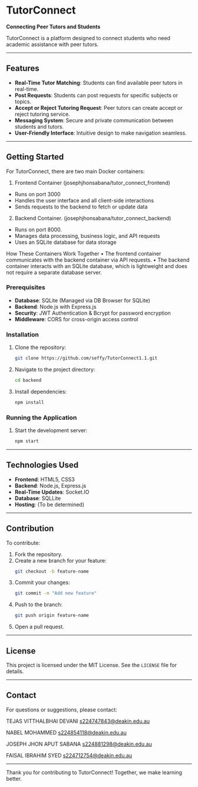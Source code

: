 # TutorConnect

**Connecting Peer Tutors and Students**

TutorConnect is a platform designed to connect students who need academic assistance with peer tutors. 

---

## Features

- **Real-Time Tutor Matching**: Students can find available peer tutors in real-time.
- **Post Requests**: Students can post requests for specific subjects or topics.
- **Accept or Reject Tutoring Request**: Peer tutors can create accept or reject tutoring service.
- **Messaging System**: Secure and private communication between students and tutors.
- **User-Friendly Interface**: Intuitive design to make navigation seamless.

---
## Getting Started

For TutorConnect, there are two main Docker containers:

1.	Frontend Container (josephjhonsabana/tutor_connect_frontend)
- Runs on port 3000
- Handles the user interface and all client-side interactions
- Sends requests to the backend to fetch or update data

2.	Backend Container. (josephjhonsabana/tutor_connect_backend)

- Runs on port 8000.
- Manages data processing, business logic, and API requests
- Uses an SQLite database for data storage

How These Containers Work Together
•	The frontend container communicates with the backend container via API requests.
•	The backend container interacts with an SQLite database, which is lightweight and does not require a separate database server.


### Prerequisites
- **Database**: SQLite (Managed via DB Browser for SQLite)
- **Backend**: Node.js with Express.js
- **Security**: JWT Authentication & Bcrypt for password encryption
- **Middleware**: CORS for cross-origin access control



### Installation
1. Clone the repository:
   ```bash
   git clone https://github.com/seffy/TutorConnect1.1.git
   ```
2. Navigate to the project directory:
   ```bash
   cd backend
   ```
3. Install dependencies:
   ```bash
   npm install
   ```

### Running the Application
1. Start the development server:
   ```bash
   npm start
   ```

---

## Technologies Used

- **Frontend**: HTML5, CSS3
- **Backend**: Node.js, Express.js
- **Real-Time Updates**: Socket.IO
- **Database**: SQLLite
- **Hosting**: (To be determined)

---

## Contribution

To contribute:

1. Fork the repository.
2. Create a new branch for your feature:
   ```bash
   git checkout -b feature-name
   ```
3. Commit your changes:
   ```bash
   git commit -m "Add new feature"
   ```
4. Push to the branch:
   ```bash
   git push origin feature-name
   ```
5. Open a pull request.

---

## License

This project is licensed under the MIT License. See the `LICENSE` file for details.

---

## Contact

For questions or suggestions, please contact:


TEJAS VITTHALBHAI DEVANI
s224747843@deakin.edu.au

NABEL MOHAMMED
s224854118@deakin.edu.au

JOSEPH JHON APUT SABANA
s224881298@deakin.edu.au

FAISAL IBRAHIM SYED
s224712754@deakin.edu.au

---

Thank you for contributing to TutorConnect! Together, we make learning better.

